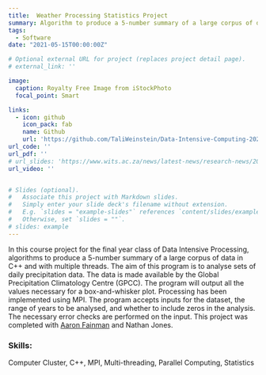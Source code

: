 ```yaml
---
title:  Weather Processing Statistics Project
summary: Algorithm to produce a 5-number summary of a large corpus of data in C++ and with multiple threads. 
tags:
  - Software
date: "2021-05-15T00:00:00Z"

# Optional external URL for project (replaces project detail page).
# external_link: ''

image:
  caption: Royalty Free Image from iStockPhoto
  focal_point: Smart

links:
  - icon: github
    icon_pack: fab
    name: Github
    url: 'https://github.com/TaliWeinstein/Data-Intensive-Computing-2021-Weather-Processing'
url_code: ''
url_pdf: ''
# url_slides: 'https://www.wits.ac.za/news/latest-news/research-news/2021/2021-11/eie-open-day-2021.html'
url_video: ''


# Slides (optional).
#   Associate this project with Markdown slides.
#   Simply enter your slide deck's filename without extension.
#   E.g. `slides = "example-slides"` references `content/slides/example-slides.md`.
#   Otherwise, set `slides = ""`.
# slides: example
---
```


In this course project for the final year class of Data Intensive Processing, algorithms to produce a 5-number summary of a large corpus of data in C++ and with multiple threads. The aim of this program is to analyse sets of daily precipitation data. The data is made available by the Global Precipitation Climatology Centre (GPCC). The program will output all the values necessary for a box-and-whisker plot. Processing has been implemented using MPI. The program accepts inputs for the dataset, the range of years to be analysed, and whether to include zeros in the analysis. The necessary error checks are performed on the input. This project was completed with [Aaron Fainman](https://www.linkedin.com/in/aaron-fainman/) and  Nathan Jones.


### Skills: 
Computer Cluster, C++, MPI, Multi-threading, Parallel Computing, Statistics